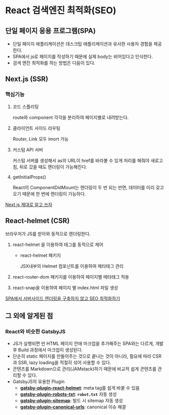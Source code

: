 # React 검색엔진 최적화(SEO)


## 단일 페이지 응용 프로그램(SPA)

- 단일 페이지 애플리케이션은 데스크탑 애플리케이션과 유사한 사용자 경험을 제공한다.
- SPA에서 js로 페이지를 작성하기 때문에 실제 body는 비어있다고 인식한다.
- 검색 엔진 최적화를 하는 방법은 다음이 있다.

## Next.js (SSR)


### 핵심기능

1. 코드 스플리팅

    route와 component 각각을 분리하여 페이지별로 내려받는다.

2. 클라이언트 사이드 라우팅

    Router, Link 모두 imort 가능

3. 커스텀 API 서버

    커스텀 서버를 생성해서 as의 URL이 href를 바라볼 수 있게 처리를 해줘야 새로고침, 뒤로 갔을 때도 랜더링이 가능해진다.

4.  getInitialProps()

    React의 ComponentDidMount는 렌더링이 두 번 되는 반면, 데이터를 미리 갖고 오기 때문에 한 번에 렌더링이 가능하다.

[Next.js 제대로 알고 쓰자](https://medium.com/@msj9121/next-js-%EC%A0%9C%EB%8C%80%EB%A1%9C-%EC%95%8C%EA%B3%A0-%EC%93%B0%EC%9E%90-8727f76614c9)

## React-helmet (CSR)


브라우저가 JS를 받아와 동적으로 렌더링한다.

1. react-helmet 을 이용하여 태그를 동적으로 제어
    - react-helmet 패키지

        JSX내부의 Helmet 컴포넌트를 이용하여 메타태그 관리

2. react-router-dom 패키지를 이용하여 페이지별 메타태그 적용
3. react-snap을 이용하여 페이지 별 index.html 파일 생성

[SPA에서 서버사이드 렌더링을 구축하지 않고 SEO 최적화하기](https://velog.io/@byseop/SPA%EC%97%90%EC%84%9C-%EC%84%9C%EB%B2%84%EC%82%AC%EC%9D%B4%EB%93%9C-%EB%A0%8C%EB%8D%94%EB%A7%81%EC%9D%84-%EA%B5%AC%EC%B6%95%ED%95%98%EC%A7%80-%EC%95%8A%EA%B3%A0-SEO-%EC%B5%9C%EC%A0%81%ED%99%94%ED%95%98%EA%B8%B0)

## 그 외에 알게된 점


### React와 비슷한 GatsbyJS

- JS가 실행되면 빈 HTML 페이지 안에 마크업을 추가해주는 SPA와는 다르게, 개발 후 Build 과정에서 마크업이 생성된다.
- 단순히 static 페이지를 만들어주는 것으로 끝나는 것이 아니라, 필요에 따라 CSR과 SSR, lazy loading을 적절히 섞어 사용할 수 있다.
- 콘텐츠를 Markdown으로 관리(JAMstack)하기 때문에 비교적 쉽게 콘텐츠를 관리할 수 있다.
- GatsbyJS의 유용한 Plugin
    - **[gatsby-plugin-react-helmet](https://www.gatsbyjs.org/packages/gatsby-plugin-react-helmet)**: meta tag를 쉽게 바꿀 수 있음
    - **[gatsby-plugin-robots-txt](https://www.gatsbyjs.org/packages/gatsby-plugin-robots-txt/)**: **`robot.txt`** 자동 생성
    - **[gatsby-plugin-sitemap](https://www.gatsbyjs.org/packages/gatsby-plugin-sitemap/)**: 빌드 시 sitemap 자동 생성
    - **[gatsby-plugin-canonical-urls](https://www.gatsbyjs.org/packages/gatsby-plugin-canonical-urls/)**: canonical 이슈 해결
